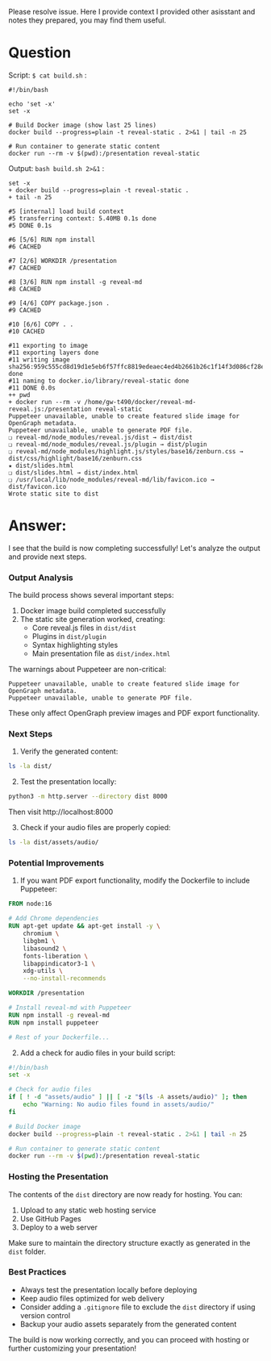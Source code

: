 Please resolve issue. Here I provide context I provided other asisstant and notes they prepared, you may find them useful.

# Question

Script: `$ cat build.sh` :

```
#!/bin/bash

echo 'set -x'
set -x

# Build Docker image (show last 25 lines)
docker build --progress=plain -t reveal-static . 2>&1 | tail -n 25

# Run container to generate static content
docker run --rm -v $(pwd):/presentation reveal-static

```

Output: `bash build.sh 2>&1` :

```
set -x
+ docker build --progress=plain -t reveal-static .
+ tail -n 25

#5 [internal] load build context
#5 transferring context: 5.40MB 0.1s done
#5 DONE 0.1s

#6 [5/6] RUN npm install
#6 CACHED

#7 [2/6] WORKDIR /presentation
#7 CACHED

#8 [3/6] RUN npm install -g reveal-md
#8 CACHED

#9 [4/6] COPY package.json .
#9 CACHED

#10 [6/6] COPY . .
#10 CACHED

#11 exporting to image
#11 exporting layers done
#11 writing image sha256:959c555cd8d19d1e5eb6f57ffc8819edeaec4ed4b2661b26c1f14f3d086cf28e done
#11 naming to docker.io/library/reveal-static done
#11 DONE 0.0s
++ pwd
+ docker run --rm -v /home/gw-t490/docker/reveal-md-reveal.js:/presentation reveal-static
Puppeteer unavailable, unable to create featured slide image for OpenGraph metadata.
Puppeteer unavailable, unable to generate PDF file.
❏ reveal-md/node_modules/reveal.js/dist → dist/dist
❏ reveal-md/node_modules/reveal.js/plugin → dist/plugin
❏ reveal-md/node_modules/highlight.js/styles/base16/zenburn.css → dist/css/highlight/base16/zenburn.css
★ dist/slides.html
❏ dist/slides.html → dist/index.html
❏ /usr/local/lib/node_modules/reveal-md/lib/favicon.ico → dist/favicon.ico
Wrote static site to dist
```

# Answer:

I see that the build is now completing successfully! Let's analyze the output and provide next steps.

### Output Analysis

The build process shows several important steps:
1. Docker image build completed successfully
2. The static site generation worked, creating:
   - Core reveal.js files in `dist/dist`
   - Plugins in `dist/plugin`
   - Syntax highlighting styles
   - Main presentation file as `dist/index.html`

The warnings about Puppeteer are non-critical:
```
Puppeteer unavailable, unable to create featured slide image for OpenGraph metadata.
Puppeteer unavailable, unable to generate PDF file.
```
These only affect OpenGraph preview images and PDF export functionality.

### Next Steps

1. Verify the generated content:
```bash
ls -la dist/
```

2. Test the presentation locally:
```bash
python3 -m http.server --directory dist 8000
```
Then visit http://localhost:8000

3. Check if your audio files are properly copied:
```bash
ls -la dist/assets/audio/
```

### Potential Improvements

1. If you want PDF export functionality, modify the Dockerfile to include Puppeteer:
```dockerfile
FROM node:16

# Add Chrome dependencies
RUN apt-get update && apt-get install -y \
    chromium \
    libgbm1 \
    libasound2 \
    fonts-liberation \
    libappindicator3-1 \
    xdg-utils \
    --no-install-recommends

WORKDIR /presentation

# Install reveal-md with Puppeteer
RUN npm install -g reveal-md
RUN npm install puppeteer

# Rest of your Dockerfile...
```

2. Add a check for audio files in your build script:
```bash
#!/bin/bash
set -x

# Check for audio files
if [ ! -d "assets/audio" ] || [ -z "$(ls -A assets/audio)" ]; then
    echo "Warning: No audio files found in assets/audio/"
fi

# Build Docker image
docker build --progress=plain -t reveal-static . 2>&1 | tail -n 25

# Run container to generate static content
docker run --rm -v $(pwd):/presentation reveal-static
```

### Hosting the Presentation

The contents of the `dist` directory are now ready for hosting. You can:
1. Upload to any static web hosting service
2. Use GitHub Pages
3. Deploy to a web server

Make sure to maintain the directory structure exactly as generated in the `dist` folder.

### Best Practices

* Always test the presentation locally before deploying
* Keep audio files optimized for web delivery
* Consider adding a `.gitignore` file to exclude the `dist` directory if using version control
* Backup your audio assets separately from the generated content

The build is now working correctly, and you can proceed with hosting or further customizing your presentation!
